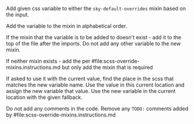 Add given css variable to either the `sky-default-overrides` mixin based on the input.

Add the variable to the mixin in alphabetical order.

If the mixin that the variable is to be added to doesn't exist - add it to the top of the file after the imports. Do not add any other variable to the new mixin.

If neither mixin exists - add the per #file:scss-override-mixins.instructions.md but only add the mixin that is required

If asked to use it with the current value, find the place in the scss that matches the new variable name.
Use the value in this current location and assign the new variable that value.
Use the new variable in the current location with the given fallback.

Do not add any comments in the code.
Remove any `TODO:` comments added by #file:scss-override-mixins.instructions.md
